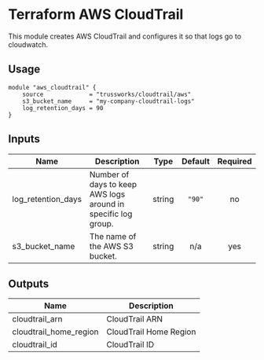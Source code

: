 <!-- BEGINNING OF PRE-COMMIT-TERRAFORM DOCS HOOK -->

# Terraform AWS CloudTrail

This module creates AWS CloudTrail and configures it so that logs go to cloudwatch.

## Usage

```hcl
module "aws_cloudtrail" {
    source             = "trussworks/cloudtrail/aws"
    s3_bucket_name     = "my-company-cloudtrail-logs"
    log_retention_days = 90
}
```

## Inputs

| Name | Description | Type | Default | Required |
|------|-------------|:----:|:-----:|:-----:|
| log\_retention\_days | Number of days to keep AWS logs around in specific log group. | string | `"90"` | no |
| s3\_bucket\_name | The name of the AWS S3 bucket. | string | n/a | yes |

## Outputs

| Name | Description |
|------|-------------|
| cloudtrail\_arn | CloudTrail ARN |
| cloudtrail\_home\_region | CloudTrail Home Region |
| cloudtrail\_id | CloudTrail ID |

<!-- END OF PRE-COMMIT-TERRAFORM DOCS HOOK -->
